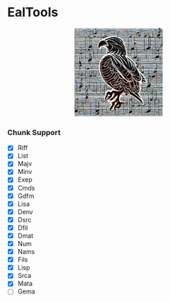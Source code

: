 # EalTools

<p align="center">
<img src="EalTools.Tests\Fixtures\Eal\eagle-tools-logo.webp" width="200">
</p>

### Chunk Support

- [x] Riff
- [x] List
- [x] Majv
- [x] Minv
- [x] Exep
- [x] Cmds
- [x] Gdfm
- [x] Lisa
- [x] Denv
- [x] Dsrc
- [x] Dfil
- [x] Dmat
- [x] Num
- [x] Nams
- [x] Fils
- [x] Lisp
- [x] Srca
- [x] Mata
- [ ] Gema
